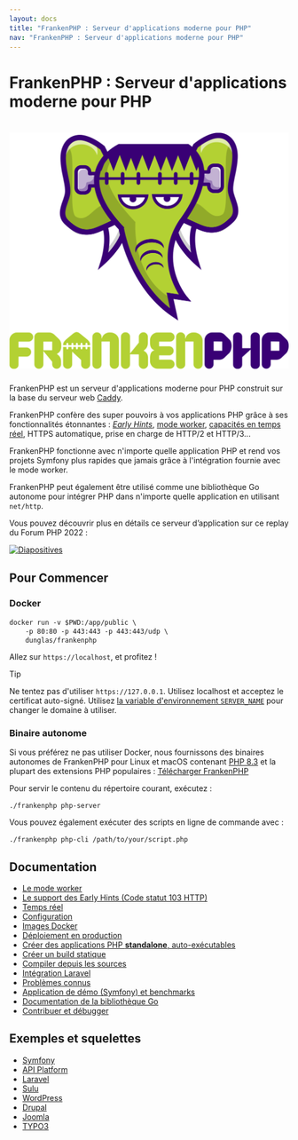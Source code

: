 ```yaml
---
layout: docs
title: "FrankenPHP : Serveur d'applications moderne pour PHP"
nav: "FrankenPHP : Serveur d'applications moderne pour PHP"
---
```

# FrankenPHP : Serveur d'applications moderne pour PHP

<h1 align="center"><a href="https://frankenphp.dev"><img src="https://raw.githubusercontent.com/dunglas/frankenphp/main/frankenphp.png" alt="FrankenPHP" width="600"></a></h1>

FrankenPHP est un serveur d'applications moderne pour PHP construit sur la base du serveur web [Caddy](https://caddyserver.com/).

FrankenPHP confère des super pouvoirs à vos applications PHP grâce à ses fonctionnalités étonnantes : [*Early Hints*](/fr/docs/early-hints/), [mode worker](/fr/docs/worker/), [capacités en temps réel](/fr/docs/mercure/), HTTPS automatique, prise en charge de HTTP/2 et HTTP/3...

FrankenPHP fonctionne avec n'importe quelle application PHP et rend vos projets Symfony plus rapides que jamais grâce à l'intégration fournie avec le mode worker.

FrankenPHP peut également être utilisé comme une bibliothèque Go autonome pour intégrer PHP dans n'importe quelle application en utilisant `net/http`.

Vous pouvez découvrir plus en détails ce serveur d’application sur ce replay du Forum PHP 2022 :

<a href="https://dunglas.dev/2022/10/frankenphp-the-modern-php-app-server-written-in-go/"><img src="https://dunglas.dev/wp-content/uploads/2022/10/frankenphp.png" alt="Diapositives" width="600"></a>

## Pour Commencer

### Docker

```console
docker run -v $PWD:/app/public \
    -p 80:80 -p 443:443 -p 443:443/udp \
    dunglas/frankenphp
```

Allez sur `https://localhost`, et profitez !

> [!TIP]
>
> Ne tentez pas d'utiliser `https://127.0.0.1`. Utilisez localhost et acceptez le certificat auto-signé.
> Utilisez [ la variable d'environnement `SERVER_NAME`](/fr/docs/config#environment-variables/) pour changer le domaine à utiliser.

### Binaire autonome

Si vous préférez ne pas utiliser Docker, nous fournissons des binaires autonomes de FrankenPHP pour Linux et macOS
contenant [PHP 8.3](https://www.php.net/releases/8.3/fr.php) et la plupart des extensions PHP populaires : [Télécharger FrankenPHP](https://github.com/dunglas/frankenphp/releases)

Pour servir le contenu du répertoire courant, exécutez :

```console
./frankenphp php-server
```

Vous pouvez également exécuter des scripts en ligne de commande avec :

```console
./frankenphp php-cli /path/to/your/script.php
```

## Documentation

* [Le mode worker](/fr/docs/worker/)
* [Le support des Early Hints (Code statut 103 HTTP)](/fr/docs/early-hints/)
* [Temps réel](/fr/docs/mercure/)
* [Configuration](/fr/docs/config/)
* [Images Docker](/fr/docs/docker/)
* [Déploiement en production](/fr/docs/production/)
* [Créer des applications PHP **standalone**, auto-exécutables](/fr/docs/embed/)
* [Créer un build statique](/fr/docs/static/)
* [Compiler depuis les sources](/fr/docs/compile/)
* [Intégration Laravel](/fr/docs/laravel/)
* [Problèmes connus](/fr/docs/known-issues/)
* [Application de démo (Symfony) et benchmarks](https://github.com/dunglas/frankenphp-demo)
* [Documentation de la bibliothèque Go](https://pkg.go.dev/github.com/dunglas/frankenphp)
* [Contribuer et débugger](/fr/docs/contributing/)

## Exemples et squelettes

* [Symfony](https://github.com/dunglas/symfony-docker)
* [API Platform](https://api-platform.com/docs/distribution/)
* [Laravel](/fr/docs/laravel/)
* [Sulu](https://sulu.io/blog/running-sulu-with-frankenphp)
* [WordPress](https://github.com/dunglas/frankenphp-wordpress)
* [Drupal](https://github.com/dunglas/frankenphp-drupal)
* [Joomla](https://github.com/alexandreelise/frankenphp-joomla)
* [TYPO3](https://github.com/ochorocho/franken-typo3)
